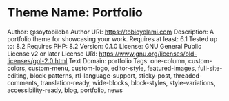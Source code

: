 # Theme Name: Portfolio  
Author: @soytobiloba
Author URI: https://tobioyelami.com
Description: A portfolio theme for showcasing your work.
Requires at least: 6.1
Tested up to: 8.2
Requires PHP: 8.2
Version: 0.1.0
License: GNU General Public License v2 or later
License URI: https://www.gnu.org/licenses/old-licenses/gpl-2.0.html
Text Domain: portfolio
Tags: one-column, custom-colors, custom-menu, custom-logo, editor-style, featured-images, full-site-editing, block-patterns, rtl-language-support, sticky-post, threaded-comments, translation-ready, wide-blocks, block-styles, style-variations, accessibility-ready, blog, portfolio, news